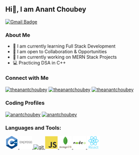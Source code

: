 ## Hi👋, I am Anant Choubey
[![Gmail Badge](https://img.shields.io/badge/anantchoubey039@gmail.com-white?style=for-the-badge&logo=Gmail&logoColor=&link=mailto:anantchoubey039@gmail.com)](mailto:anantchoubey039@gmail.com)

### About Me
- 🌱 I am currently learning Full Stack Development
- 🤝 I am open to Collaboration & Opportunities
- 🔭 I am currently working on MERN Stack Projects
- 💻 Practicing DSA in C++


### Connect with Me
<p align="left">
<a href="https://twitter.com/theanantchoubey" target="blank"><img align="center" src="https://raw.githubusercontent.com/rahuldkjain/github-profile-readme-generator/master/src/images/icons/Social/twitter.svg" alt="theanantchoubey" height="30" width="40" /></a>
<a href="https://linkedin.com/in/theanantchoubey" target="blank"><img align="center" src="https://raw.githubusercontent.com/rahuldkjain/github-profile-readme-generator/master/src/images/icons/Social/linked-in-alt.svg" alt="theanantchoubey" height="30" width="40" /></a>
<a href="https://www.youtube.com/@theanantchoubey" target="blank"><img align="center" src="https://raw.githubusercontent.com/rahuldkjain/github-profile-readme-generator/master/src/images/icons/Social/youtube.svg" alt="theanantchoubey" height="30" width="40" /></a>
</p>

### Coding Profiles
<p align="left">

<a href="https://www.leetcode.com/anantchoubey" target="blank"><img align="center" src="https://raw.githubusercontent.com/rahuldkjain/github-profile-readme-generator/master/src/images/icons/Social/leet-code.svg" alt="anantchoubey" height="30" width="40" /></a>
<a href="https://auth.geeksforgeeks.org/user/anantchoubey" target="blank"><img align="center" src="https://raw.githubusercontent.com/rahuldkjain/github-profile-readme-generator/master/src/images/icons/Social/geeks-for-geeks.svg" alt="anantchoubey" height="30" width="40" /></a>
</p>

<h3 align="left">Languages and Tools:</h3>
<p align="left">  <a href="https://www.w3schools.com/cpp/" target="_blank" rel="noreferrer"> <img src="https://raw.githubusercontent.com/devicons/devicon/master/icons/cplusplus/cplusplus-original.svg" alt="cplusplus" width="40" height="40"/> </a> <a href="https://expressjs.com" target="_blank" rel="noreferrer"> <img src="https://raw.githubusercontent.com/devicons/devicon/master/icons/express/express-original-wordmark.svg" style="background-color: white;" alt="express" width="40" height="40"/> </a> <a href="https://git-scm.com/" target="_blank" rel="noreferrer"> <img src="https://www.vectorlogo.zone/logos/git-scm/git-scm-icon.svg" alt="git" width="40" height="40"/> </a> <a href="https://developer.mozilla.org/en-US/docs/Web/JavaScript" target="_blank" rel="noreferrer"> <img src="https://raw.githubusercontent.com/devicons/devicon/master/icons/javascript/javascript-original.svg"  alt="javascript" width="40" height="40"/> </a> <a href="https://www.mongodb.com/" target="_blank" rel="noreferrer"> <img src="https://raw.githubusercontent.com/devicons/devicon/master/icons/mongodb/mongodb-original-wordmark.svg" alt="mongodb" width="40" height="40"/> </a> <a href="https://nodejs.org" target="_blank" rel="noreferrer"> <img src="https://raw.githubusercontent.com/devicons/devicon/master/icons/nodejs/nodejs-original-wordmark.svg" alt="nodejs" width="40" height="40"/> </a> <a href="https://reactjs.org/" target="_blank" rel="noreferrer"> <img src="https://raw.githubusercontent.com/devicons/devicon/master/icons/react/react-original-wordmark.svg" alt="react" width="40" height="40"/> </a> </p>



<!-- <p><img align="left" src="https://github-readme-stats.vercel.app/api?username=theanantchoubey&show_icons=true&locale=en" alt="theanantchoubey" /></p> -->
<!-- <p><img align="right" src="https://github-readme-streak-stats.herokuapp.com/?user=theanantchoubey&" alt="theanantchoubey" /></p> -->
<!-- <p><img align="center" src="https://github-readme-stats.vercel.app/api/top-langs?username=theanantchoubey&show_icons=true&locale=en&layout=compact" alt="theanantchoubey" /></p> -->

<!--
**theanantchoubey/theanantchoubey** is a ✨ _special_ ✨ repository because its `README.md` (this file) appears on your GitHub profile.

Here are some ideas to get you started:

- 🔭 I’m currently working on ...
- 🌱 I’m currently learning ...
- 👯 I’m looking to collaborate on ...
- 🤔 I’m looking for help with ...
- 💬 Ask me about ...
- 📫 How to reach me: ...
- 😄 Pronouns: ...
- ⚡ Fun fact: ...
-->
